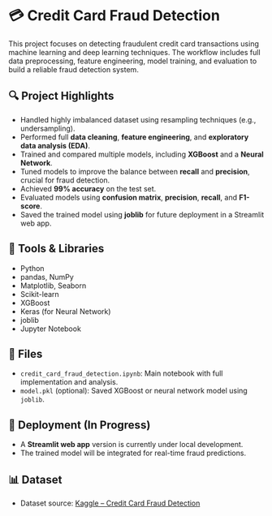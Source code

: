 # 💳 Credit Card Fraud Detection

This project focuses on detecting fraudulent credit card transactions using machine learning and deep learning techniques. The workflow includes full data preprocessing, feature engineering, model training, and evaluation to build a reliable fraud detection system.

## 🔍 Project Highlights

- Handled highly imbalanced dataset using resampling techniques (e.g., undersampling).
- Performed full **data cleaning**, **feature engineering**, and **exploratory data analysis (EDA)**.
- Trained and compared multiple models, including **XGBoost** and a **Neural Network**.
- Tuned models to improve the balance between **recall** and **precision**, crucial for fraud detection.
- Achieved **99% accuracy** on the test set.
- Evaluated models using **confusion matrix**, **precision**, **recall**, and **F1-score**.
- Saved the trained model using **joblib** for future deployment in a Streamlit web app.

## 🧰 Tools & Libraries

- Python  
- pandas, NumPy  
- Matplotlib, Seaborn  
- Scikit-learn  
- XGBoost  
- Keras (for Neural Network)  
- joblib  
- Jupyter Notebook

## 📁 Files

- `credit_card_fraud_detection.ipynb`: Main notebook with full implementation and analysis.
- `model.pkl` (optional): Saved XGBoost or neural network model using `joblib`.

## 🚀 Deployment (In Progress)

- A **Streamlit web app** version is currently under local development.
- The trained model will be integrated for real-time fraud predictions.

## 📊 Dataset

- Dataset source: [Kaggle – Credit Card Fraud Detection](https://www.kaggle.com/datasets/mlg-ulb/creditcardfraud)


